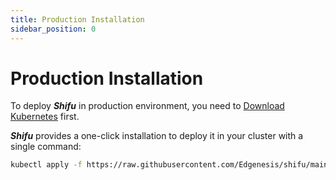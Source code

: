 ```yaml
---
title: Production Installation
sidebar_position: 0
---
```


# Production Installation

To deploy ***Shifu*** in production environment, you need to [Download Kubernetes](https://kubernetes.io/releases/download/) first.

***Shifu*** provides a one-click installation to deploy it in your cluster with a single command:

```bash
kubectl apply -f https://raw.githubusercontent.com/Edgenesis/shifu/main/pkg/k8s/crd/install/shifu_install.yml
```

